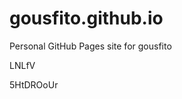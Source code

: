 # gousfito.github.io
Personal GitHub Pages site for gousfito


































































LNLfV

5HtDROoUr
